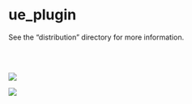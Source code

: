 # ue_plugin

See the “distribution” directory for more information.

</br>
</br>

![](./images/ViewExtensionSample/actor_parameter_anisokuwahara.png)

![](./images/SampleWidget.png)

